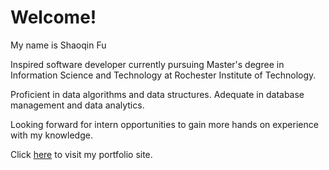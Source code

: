 # Welcome!

My name is Shaoqin Fu

Inspired software developer currently pursuing Master's degree 
in Information Science and Technology at Rochester Institute of 
Technology.

Proficient in data algorithms and data structures. 
Adequate in database management and data analytics. 

Looking forward for intern opportunities to gain more hands on 
experience with my knowledge.

Click [here](fushaoqin.com) to visit my portfolio site. 
